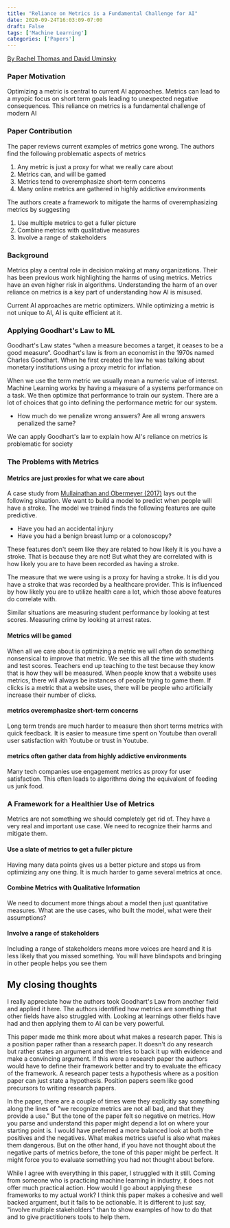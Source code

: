 ```yaml
---
title: "Reliance on Metrics is a Fundamental Challenge for AI"
date: 2020-09-24T16:03:09-07:00
draft: False
tags: ['Machine Learning']
categories: ['Papers']
---
```


[By Rachel Thomas and David Uminsky](https://arxiv.org/pdf/2002.08512.pdf)
### Paper Motivation

Optimizing a metric is central to current AI approaches. Metrics can lead to a myopic focus on short term goals leading to unexpected negative consequences. This reliance on metrics is a fundamental challenge of modern AI

### Paper Contribution
The paper reviews current examples of metrics gone wrong. The authors find the following problematic aspects of metrics
1. Any metric is just a proxy for what we really care about
2. Metrics can, and will be gamed
3. Metrics tend to overemphasize short-term concerns
4. Many online metrics are gathered in highly addictive environments

The authors create a framework to mitigate the harms of overemphasizing metrics by suggesting
1. Use multiple metrics to get a fuller picture
2. Combine metrics with qualitative measures
3. Involve a range of stakeholders

### Background

Metrics play a central role in decision making at many organizations. Their has been previous work highlighting the harms of using metrics. Metrics have an even higher risk in algorithms. Understanding the harm of an over reliance on metrics is a key part of understanding how AI is misused.

Current AI approaches are metric optimizers. While optimizing a metric is not unique to AI, AI is quite efficient at it.

### Applying Goodhart's Law to ML

Goodhart's Law states “when a measure becomes a target, it ceases to be a good measure“. Goodhart's law is from an economist in the 1970s named Charles Goodhart. When he first created the law he was talking about monetary institutions using a proxy metric for inflation.

When we use the term metric we usually mean a numeric value of interest. Machine Learning works by having a measure of a systems performance on a task. We then optimize that performance to train our system. There are a lot of choices that go into defining the performance metric for our system.
 - How much do we penalize wrong answers? Are all wrong answers penalized the same?

We can apply Goodhart's law to explain how AI's reliance on metrics is problematic for society

### The Problems with Metrics

#### Metrics are just proxies for what we care about

A case study from [Mullainathan and Obermeyer (2017)](https://scholar.harvard.edu/files/sendhil/files/aer.p20171084.pdf) lays out the following situation. We want to build a model to predict when people will have a stroke. The model we trained finds the following features are quite predictive.
- Have you had an accidental injury
- Have you had a benign breast lump or a colonoscopy?

These features don't seem like they are related to how likely it is you have a stroke. That is because they are not! But what they are correlated with is how likely you are to have been recorded as having a stroke.

The measure that we were using is a proxy for having a stroke. It is did you have a stroke that was recorded by a healthcare provider. This is influenced by how likely you are to utilize health care a lot, which those above features do correlate with.

Similar situations are measuring student performance by looking at test scores. Measuring crime by looking at arrest rates.

#### Metrics will be gamed

When all we care about is optimizing a metric we will often do something nonsensical to improve that metric. We see this all the time with students and test scores. Teachers end up teaching to the test because they know that is how they will be measured. When people know that a website uses metrics, there will always be instances of people trying to game them. If clicks is a metric that a website uses, there will be people who artificially increase their number of clicks.

#### metrics overemphasize short-term concerns

Long term trends are much harder to measure then short terms metrics with quick feedback. It is easier to measure time spent on Youtube than overall user satisfaction with Youtube or trust in Youtube.


#### metrics often gather data from highly addictive environments
Many tech companies use engagement metrics as proxy for user satisfaction. This often leads to algorithms doing the equivalent of feeding us junk food.

### A Framework for a Healthier Use of Metrics

Metrics are not something we should completely get rid of. They have a very real and important use case. We need to recognize their harms and mitigate them.

#### Use a slate of metrics to get a fuller picture

Having many data points gives us a better picture and stops us from optimizing any one thing. It is much harder to game several metrics at once.
#### Combine Metrics with Qualitative Information

We need to document more things about a model then just quantitative measures. What are the use cases, who built the model, what were their assumptions?
#### Involve a range of stakeholders

Including a range of stakeholders means more voices are heard and it is less likely that you missed something. You will have blindspots and bringing in other people helps you see them

## My closing thoughts

I really appreciate how the authors took Goodhart's Law from another field and applied it here. The authors identified how metrics are something that other fields have also struggled with. Looking at learnings other fields have had and then applying them to AI can be very powerful.

This paper made me think more about what makes a research paper. This is a position paper rather than a research paper. It doesn't do any research but rather states an argument and then tries to back it up with evidence and make a convincing argument. If this were a research paper the authors would have to define their framework better and try to evaluate the efficacy of the framework. A research paper tests a hypothesis where as a position paper can just state a hypothesis. Position papers seem like good precursors to writing research papers.

In the paper, there are a couple of times were they explicitly say something along the lines of "we recognize metrics are not all bad, and that they provide a use." But the tone of the paper felt so negative on metrics. How you parse and understand this paper might depend a lot on where your starting point is. I would have preferred a more balanced look at both the positives and the negatives. What makes metrics useful is also what makes them dangerous. But on the other hand, if you have not thought about the negative parts of metrics before, the tone of this paper might be perfect. It might force you to evaluate something you had not thought about before.

While I agree with everything in this paper, I struggled with it still. Coming from someone who is practicing machine learning in industry, it does not offer much practical action. How would I go about applying these frameworks to my actual work? I think this paper makes a cohesive and well backed argument, but it fails to be actionable. It is different to just say, "involve multiple stakeholders" than to show examples of how to do that and to give practitioners tools to help them.

